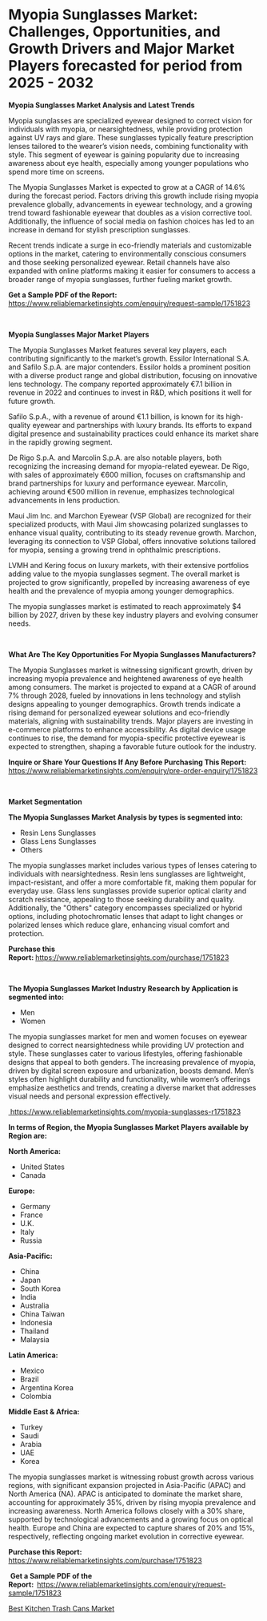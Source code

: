 <p><h1>Myopia Sunglasses Market: Challenges, Opportunities, and Growth Drivers and Major Market Players forecasted for period from 2025 - 2032</h1></p><p><strong>Myopia Sunglasses Market Analysis and Latest Trends</strong></p>
<p><p>Myopia sunglasses are specialized eyewear designed to correct vision for individuals with myopia, or nearsightedness, while providing protection against UV rays and glare. These sunglasses typically feature prescription lenses tailored to the wearer’s vision needs, combining functionality with style. This segment of eyewear is gaining popularity due to increasing awareness about eye health, especially among younger populations who spend more time on screens.</p><p>The Myopia Sunglasses Market is expected to grow at a CAGR of 14.6% during the forecast period. Factors driving this growth include rising myopia prevalence globally, advancements in eyewear technology, and a growing trend toward fashionable eyewear that doubles as a vision corrective tool. Additionally, the influence of social media on fashion choices has led to an increase in demand for stylish prescription sunglasses. </p><p>Recent trends indicate a surge in eco-friendly materials and customizable options in the market, catering to environmentally conscious consumers and those seeking personalized eyewear. Retail channels have also expanded with online platforms making it easier for consumers to access a broader range of myopia sunglasses, further fueling market growth.</p></p>
<p><strong>Get a Sample PDF of the Report:&nbsp;</strong> <a href="https://www.reliablemarketinsights.com/enquiry/request-sample/1751823?utm_campaign=2337&utm_medium=2&utm_source=Github&utm_content=ia&utm_term=07022025&utm_id=myopia-sunglasses">https://www.reliablemarketinsights.com/enquiry/request-sample/1751823</a></p>
<p>&nbsp;</p>
<p><strong>Myopia Sunglasses Major Market Players</strong></p>
<p><p>The Myopia Sunglasses Market features several key players, each contributing significantly to the market’s growth. Essilor International S.A. and Safilo S.p.A. are major contenders. Essilor holds a prominent position with a diverse product range and global distribution, focusing on innovative lens technology. The company reported approximately €7.1 billion in revenue in 2022 and continues to invest in R&D, which positions it well for future growth.</p><p>Safilo S.p.A., with a revenue of around €1.1 billion, is known for its high-quality eyewear and partnerships with luxury brands. Its efforts to expand digital presence and sustainability practices could enhance its market share in the rapidly growing segment.</p><p>De Rigo S.p.A. and Marcolin S.p.A. are also notable players, both recognizing the increasing demand for myopia-related eyewear. De Rigo, with sales of approximately €600 million, focuses on craftsmanship and brand partnerships for luxury and performance eyewear. Marcolin, achieving around €500 million in revenue, emphasizes technological advancements in lens production.</p><p>Maui Jim Inc. and Marchon Eyewear (VSP Global) are recognized for their specialized products, with Maui Jim showcasing polarized sunglasses to enhance visual quality, contributing to its steady revenue growth. Marchon, leveraging its connection to VSP Global, offers innovative solutions tailored for myopia, sensing a growing trend in ophthalmic prescriptions.</p><p>LVMH and Kering focus on luxury markets, with their extensive portfolios adding value to the myopia sunglasses segment. The overall market is projected to grow significantly, propelled by increasing awareness of eye health and the prevalence of myopia among younger demographics. </p><p>The myopia sunglasses market is estimated to reach approximately $4 billion by 2027, driven by these key industry players and evolving consumer needs.</p></p>
<p>&nbsp;</p>
<p><strong>What Are The Key Opportunities For Myopia Sunglasses Manufacturers?</strong></p>
<p><p>The Myopia Sunglasses market is witnessing significant growth, driven by increasing myopia prevalence and heightened awareness of eye health among consumers. The market is projected to expand at a CAGR of around 7% through 2028, fueled by innovations in lens technology and stylish designs appealing to younger demographics. Growth trends indicate a rising demand for personalized eyewear solutions and eco-friendly materials, aligning with sustainability trends. Major players are investing in e-commerce platforms to enhance accessibility. As digital device usage continues to rise, the demand for myopia-specific protective eyewear is expected to strengthen, shaping a favorable future outlook for the industry.</p></p>
<p><strong>Inquire or Share Your Questions If Any Before Purchasing This Report:</strong> <a href="https://www.reliablemarketinsights.com/enquiry/pre-order-enquiry/1751823?utm_campaign=2337&utm_medium=2&utm_source=Github&utm_content=ia&utm_term=07022025&utm_id=myopia-sunglasses">https://www.reliablemarketinsights.com/enquiry/pre-order-enquiry/1751823</a></p>
<p>&nbsp;</p>
<p><strong>Market Segmentation</strong></p>
<p><strong>The Myopia Sunglasses Market Analysis by types is segmented into:</strong></p>
<p><ul><li>Resin Lens Sunglasses</li><li>Glass Lens Sunglasses</li><li>Others</li></ul></p>
<p><p>The myopia sunglasses market includes various types of lenses catering to individuals with nearsightedness. Resin lens sunglasses are lightweight, impact-resistant, and offer a more comfortable fit, making them popular for everyday use. Glass lens sunglasses provide superior optical clarity and scratch resistance, appealing to those seeking durability and quality. Additionally, the "Others" category encompasses specialized or hybrid options, including photochromatic lenses that adapt to light changes or polarized lenses which reduce glare, enhancing visual comfort and protection.</p></p>
<p><strong>Purchase this Report:&nbsp;</strong><a href="https://www.reliablemarketinsights.com/purchase/1751823?utm_campaign=2337&utm_medium=2&utm_source=Github&utm_content=ia&utm_term=07022025&utm_id=myopia-sunglasses">https://www.reliablemarketinsights.com/purchase/1751823</a></p>
<p>&nbsp;</p>
<p><strong>The Myopia Sunglasses Market Industry Research by Application is segmented into:</strong></p>
<p><ul><li>Men</li><li>Women</li></ul></p>
<p><p>The myopia sunglasses market for men and women focuses on eyewear designed to correct nearsightedness while providing UV protection and style. These sunglasses cater to various lifestyles, offering fashionable designs that appeal to both genders. The increasing prevalence of myopia, driven by digital screen exposure and urbanization, boosts demand. Men’s styles often highlight durability and functionality, while women’s offerings emphasize aesthetics and trends, creating a diverse market that addresses visual needs and personal expression effectively.</p></p>
<p><a href="https://www.reliablemarketinsights.com/myopia-sunglasses-r1751823?utm_campaign=2337&utm_medium=2&utm_source=Github&utm_content=ia&utm_term=07022025&utm_id=myopia-sunglasses">&nbsp;https://www.reliablemarketinsights.com/myopia-sunglasses-r1751823</a></p>
<p><strong>In terms of Region, the Myopia Sunglasses Market Players available by Region are:</strong></p>
<p>
    <p> <strong> North America: </strong>
        <ul>
            <li>United States</li>
            <li>Canada</li>
        </ul>
        </p> 
    <p> <strong> Europe: </strong>
        <ul>
            <li>Germany</li>
            <li>France</li>
            <li>U.K.</li>
            <li>Italy</li>
            <li>Russia</li>
        </ul>
        </p> 
    <p> <strong> Asia-Pacific: </strong>
        <ul>
            <li>China</li>
            <li>Japan</li>
            <li>South Korea</li>
            <li>India</li>
            <li>Australia</li>
            <li>China Taiwan</li>
            <li>Indonesia</li>
            <li>Thailand</li>
            <li>Malaysia</li>
        </ul>
        </p> 
    <p> <strong> Latin America: </strong>
        <ul>
            <li>Mexico</li>
            <li>Brazil</li>
            <li>Argentina Korea</li>
            <li>Colombia</li>
        </ul>
        </p> 
    <p> <strong> Middle East & Africa: </strong>
        <ul>
            <li>Turkey</li>
            <li>Saudi</li>
            <li>Arabia</li>
            <li>UAE</li>
            <li>Korea</li>
        </ul>
    </p>
    </p>
<p><p>The myopia sunglasses market is witnessing robust growth across various regions, with significant expansion projected in Asia-Pacific (APAC) and North America (NA). APAC is anticipated to dominate the market share, accounting for approximately 35%, driven by rising myopia prevalence and increasing awareness. North America follows closely with a 30% share, supported by technological advancements and a growing focus on optical health. Europe and China are expected to capture shares of 20% and 15%, respectively, reflecting ongoing market evolution in corrective eyewear.</p></p>
<p><strong>Purchase this Report: </strong><a href="https://www.reliablemarketinsights.com/purchase/1751823?utm_campaign=2337&utm_medium=2&utm_source=Github&utm_content=ia&utm_term=07022025&utm_id=myopia-sunglasses">https://www.reliablemarketinsights.com/purchase/1751823</a></p>
<p>&nbsp;<strong>Get a Sample PDF of the Report:&nbsp;&nbsp;</strong><a href="https://www.reliablemarketinsights.com/enquiry/request-sample/1751823?utm_campaign=2337&utm_medium=2&utm_source=Github&utm_content=ia&utm_term=07022025&utm_id=myopia-sunglasses">https://www.reliablemarketinsights.com/enquiry/request-sample/1751823</a></p>
<p><strong></strong></p>
<p><p><a href="https://github.com/lehumiston1971679/Market-Research-Report-List-1/blob/main/best-kitchen-trash-cans-market.md?utm_campaign=2337&utm_medium=2&utm_source=Github&utm_content=ia&utm_term=07022025&utm_id=myopia-sunglasses">Best Kitchen Trash Cans Market</a></p></p>